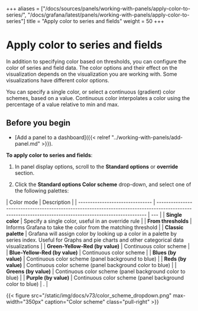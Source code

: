+++
aliases = ["/docs/sources/panels/working-with-panels/apply-color-to-series/", "/docs/grafana/latest/panels/working-with-panels/apply-color-to-series"]
title = "Apply color to series and fields"
weight = 50
+++

# Apply color to series and fields

In addition to specifying color based on thresholds, you can configure the color of series and field data. The color options and their effect on the visualization depends on the visualization you are working with. Some visualizations have different color options.

You can specify a single color, or select a continuous (gradient) color schemes, based on a value.
Continuous color interpolates a color using the percentage of a value relative to min and max.

## Before you begin

- [Add a panel to a dashboard]({{< relref "../working-with-panels/add-panel.md" >}}).

**To apply color to series and fields**:

1. In panel display options, scroll to the **Standard options** or **override** section.

1. Click the **Standard options Color scheme** drop-down, and select one of the following palettes:

<div class="clearfix"></div>

| Color mode                      | Description                                                                                                                                              |
| ------------------------------- | -------------------------------------------------------------------------------------------------------------------------------------------------------- | --- |
| **Single color**                | Specify a single color, useful in an override rule                                                                                                       |
| **From thresholds**             | Informs Grafana to take the color from the matching threshold                                                                                            |
| **Classic palette**             | Grafana will assign color by looking up a color in a palette by series index. Useful for Graphs and pie charts and other categorical data visualizations |
| **Green-Yellow-Red (by value)** | Continuous color scheme                                                                                                                                  |
| **Blue-Yellow-Red (by value)**  | Continuous color scheme                                                                                                                                  |
| **Blues (by value)**            | Continuous color scheme (panel background to blue)                                                                                                       |
| **Reds (by value)**             | Continuous color scheme (panel background color to blue)                                                                                                 |
| **Greens (by value)**           | Continuous color scheme (panel background color to blue)                                                                                                 |
| **Purple (by value)**           | Continuous color scheme (panel background color to blue)                                                                                                 | .   |

{{< figure src="/static/img/docs/v73/color_scheme_dropdown.png" max-width="350px" caption="Color scheme" class="pull-right" >}}
